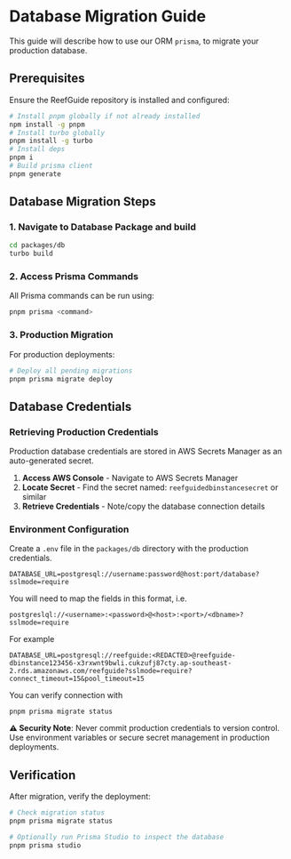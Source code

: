 # Database Migration Guide

This guide will describe how to use our ORM `prisma`, to migrate your production database.

## Prerequisites

Ensure the ReefGuide repository is installed and configured:

```bash
# Install pnpm globally if not already installed
npm install -g pnpm
# Install turbo globally
pnpm install -g turbo
# Install deps
pnpm i
# Build prisma client
pnpm generate
```

## Database Migration Steps

### 1. Navigate to Database Package and build

```bash
cd packages/db
turbo build
```

### 2. Access Prisma Commands

All Prisma commands can be run using:

```bash
pnpm prisma <command>
```

### 3. Production Migration

For production deployments:

```bash
# Deploy all pending migrations
pnpm prisma migrate deploy
```

## Database Credentials

### Retrieving Production Credentials

Production database credentials are stored in AWS Secrets Manager as an auto-generated secret.

1. **Access AWS Console** - Navigate to AWS Secrets Manager
2. **Locate Secret** - Find the secret named: `reefguidedbinstancesecret` or similar
3. **Retrieve Credentials** - Note/copy the database connection details

### Environment Configuration

Create a `.env` file in the `packages/db` directory with the production credentials.

```env
DATABASE_URL=postgresql://username:password@host:port/database?sslmode=require
```

You will need to map the fields in this format, i.e.

```
postgreslql://<username>:<password>@<host>:<port>/<dbname>?sslmode=require
```

For example

```
DATABASE_URL=postgresql://reefguide:<REDACTED>@reefguide-dbinstance123456-x3rxwnt9bwli.cukzufj87cty.ap-southeast-2.rds.amazonaws.com/reefguide?sslmode=require?connect_timeout=15&pool_timeout=15
```

You can verify connection with 

```
pnpm prisma migrate status
```

**⚠️ Security Note**: Never commit production credentials to version control. Use environment variables or secure secret management in production deployments.

## Verification

After migration, verify the deployment:

```bash
# Check migration status
pnpm prisma migrate status

# Optionally run Prisma Studio to inspect the database
pnpm prisma studio
```
